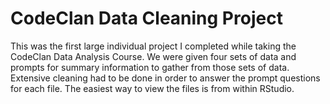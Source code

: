 # CodeClan Data Cleaning Project

This was the first large individual project I completed while taking the CodeClan Data Analysis Course. We were given four sets of data and prompts for summary information to gather from those sets of data. Extensive cleaning had to be done in order to answer the prompt questions for each file. The easiest way to view the files is from within RStudio.

